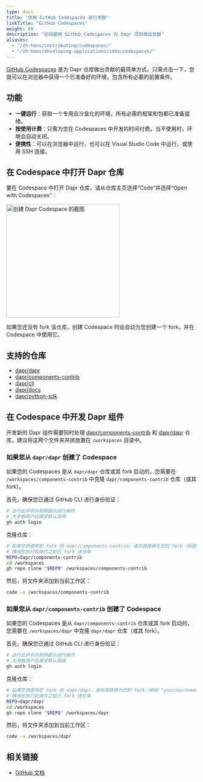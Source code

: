 ```yaml
---
type: docs
title: "使用 GitHub Codespaces 进行贡献"
linkTitle: "GitHub Codespaces"
weight: 60
description: "如何使用 GitHub Codespaces 为 Dapr 项目做出贡献"
aliases:
  - "/zh-hans/contributing/codespaces/"
  - "/zh-hans/developing-applications/ides/codespaces/"
---
```


[GitHub Codespaces](https://github.com/features/codespaces) 是为 Dapr 仓库做出贡献的最简单方式。只需点击一下，您就可以在浏览器中获得一个已准备好的环境，包含所有必要的前置条件。

## 功能

- **一键运行**：获取一个专用且沙盒化的环境，所有必需的框架和包都已准备就绪。
- **按使用计费**：只需为您在 Codespaces 中开发的时间付费。当不使用时，环境会自动关闭。
- **便携性**：可以在浏览器中运行，也可以在 Visual Studio Code 中运行，或使用 SSH 连接。

## 在 Codespace 中打开 Dapr 仓库

要在 Codespace 中打开 Dapr 仓库，请从仓库主页选择“Code”并选择“Open with Codespaces”：

<img src="/images/codespaces-create.png" alt="创建 Dapr Codespace 的截图" width="300">

如果您还没有 fork 该仓库，创建 Codespace 时会自动为您创建一个 fork，并在 Codespace 中使用它。

## 支持的仓库

- [dapr/dapr](https://github.com/dapr/dapr)
- [dapr/components-contrib](https://github.com/dapr/components-contrib)
- [dapr/cli](https://github.com/dapr/cli)
- [dapr/docs](https://github.com/dapr/docs)
- [dapr/python-sdk](https://github.com/dapr/python-sdk)

## 在 Codespace 中开发 Dapr 组件

开发新的 Dapr 组件需要同时处理 [dapr/components-contrib](https://github.com/dapr/components-contrib) 和 [dapr/dapr](https://github.com/dapr/dapr) 仓库。建议将这两个文件夹并排放置在 `/workspaces` 目录中。

### 如果您从 `dapr/dapr` 创建了 Codespace

如果您的 Codespaces 是从 `dapr/dapr` 仓库或其 fork 启动的，您需要在 `/workspaces/components-contrib` 中克隆 `dapr/components-contrib` 仓库（或其 fork）。

首先，确保您已通过 GitHub CLI 进行身份验证：

```sh
# 运行此命令并按照提示进行操作
# 大多数用户应接受默认选择
gh auth login
```

克隆仓库：

```sh
# 如果您想使用您 fork 的 dapr/components-contrib，请将其替换为您的 fork（例如 "yourusername/components-contrib"）
# 确保在执行此操作之前已 fork 该仓库
REPO=dapr/components-contrib
cd /workspaces
gh repo clone "$REPO" /workspaces/components-contrib
```

然后，将文件夹添加到当前工作区：

```sh
code -a /workspaces/components-contrib
```

### 如果您从 `dapr/components-contrib` 创建了 Codespace

如果您的 Codespaces 是从 `dapr/components-contrib` 仓库或其 fork 启动的，您需要在 `/workspaces/dapr` 中克隆 `dapr/dapr` 仓库（或其 fork）。

首先，确保您已通过 GitHub CLI 进行身份验证：

```sh
# 运行此命令并按照提示进行操作
# 大多数用户应接受默认选择
gh auth login
```

克隆仓库：

```sh
# 如果您想使用您 fork 的 dapr/dapr，请将其替换为您的 fork（例如 "yourusername/dapr"）
# 确保在执行此操作之前已 fork 该仓库
REPO=dapr/dapr
cd /workspaces
gh repo clone "$REPO" /workspaces/dapr
```

然后，将文件夹添加到当前工作区：

```sh
code -a /workspaces/dapr
```

## 相关链接
<!-- IGNORE_LINKS -->
- [GitHub 文档](https://docs.github.com/codespaces/overview)
<!-- END_IGNORE -->
